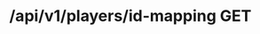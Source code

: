 #  /api/v1/players/id-mapping GET

<api-endpoint openapi-path="../../../api-specs/swagger-otr-api.json" method="GET" endpoint="/api/v1/players/id-mapping"/>